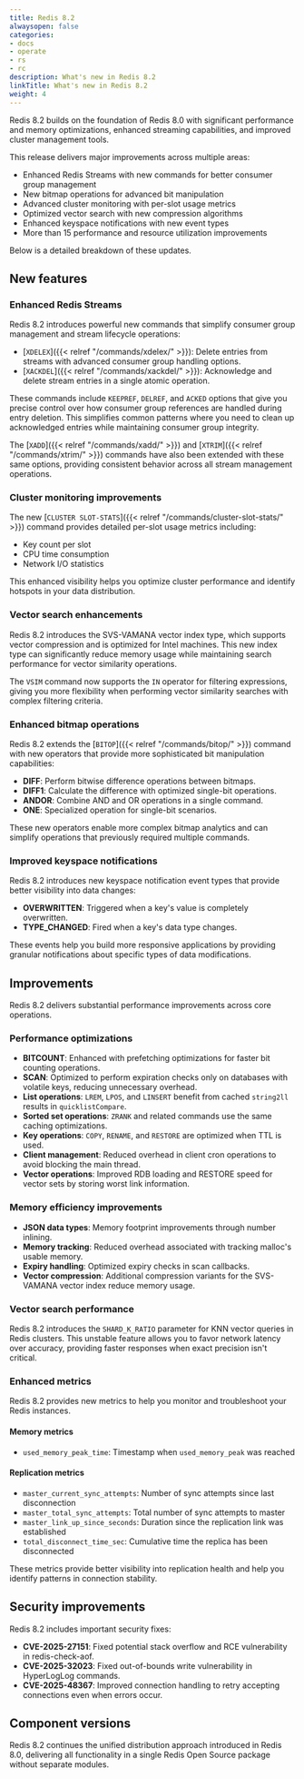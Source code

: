 ```yaml
---
title: Redis 8.2
alwaysopen: false
categories:
- docs
- operate
- rs
- rc
description: What's new in Redis 8.2
linkTitle: What's new in Redis 8.2
weight: 4
---
```


Redis 8.2 builds on the foundation of Redis 8.0 with significant performance and memory optimizations, enhanced streaming capabilities, and improved cluster management tools.

This release delivers major improvements across multiple areas:
- Enhanced Redis Streams with new commands for better consumer group management
- New bitmap operations for advanced bit manipulation
- Advanced cluster monitoring with per-slot usage metrics
- Optimized vector search with new compression algorithms
- Enhanced keyspace notifications with new event types
- More than 15 performance and resource utilization improvements

Below is a detailed breakdown of these updates.

## New features

### Enhanced Redis Streams

Redis 8.2 introduces powerful new commands that simplify consumer group management and stream lifecycle operations:

- [`XDELEX`]({{< relref "/commands/xdelex/" >}}): Delete entries from streams with advanced consumer group handling options.
- [`XACKDEL`]({{< relref "/commands/xackdel/" >}}): Acknowledge and delete stream entries in a single atomic operation.

These commands include `KEEPREF`, `DELREF`, and `ACKED` options that give you precise control over how consumer group references are handled during entry deletion. This simplifies common patterns where you need to clean up acknowledged entries while maintaining consumer group integrity.

The [`XADD`]({{< relref "/commands/xadd/" >}}) and [`XTRIM`]({{< relref "/commands/xtrim/" >}}) commands have also been extended with these same options, providing consistent behavior across all stream management operations.

### Cluster monitoring improvements

The new [`CLUSTER SLOT-STATS`]({{< relref "/commands/cluster-slot-stats/" >}}) command provides detailed per-slot usage metrics including:
- Key count per slot
- CPU time consumption
- Network I/O statistics

This enhanced visibility helps you optimize cluster performance and identify hotspots in your data distribution.

### Vector search enhancements

Redis 8.2 introduces the SVS-VAMANA vector index type, which supports vector compression and is optimized for Intel machines. This new index type can significantly reduce memory usage while maintaining search performance for vector similarity operations.

The `VSIM` command now supports the `IN` operator for filtering expressions, giving you more flexibility when performing vector similarity searches with complex filtering criteria.

### Enhanced bitmap operations

Redis 8.2 extends the [`BITOP`]({{< relref "/commands/bitop/" >}}) command with new operators that provide more sophisticated bit manipulation capabilities:

- **DIFF**: Perform bitwise difference operations between bitmaps.
- **DIFF1**: Calculate the difference with optimized single-bit operations.
- **ANDOR**: Combine AND and OR operations in a single command.
- **ONE**: Specialized operation for single-bit scenarios.

These new operators enable more complex bitmap analytics and can simplify operations that previously required multiple commands.

### Improved keyspace notifications

Redis 8.2 introduces new keyspace notification event types that provide better visibility into data changes:

- **OVERWRITTEN**: Triggered when a key's value is completely overwritten.
- **TYPE_CHANGED**: Fired when a key's data type changes.

These events help you build more responsive applications by providing granular notifications about specific types of data modifications.

## Improvements

Redis 8.2 delivers substantial performance improvements across core operations.

### Performance optimizations

- **BITCOUNT**: Enhanced with prefetching optimizations for faster bit counting operations.
- **SCAN**: Optimized to perform expiration checks only on databases with volatile keys, reducing unnecessary overhead.
- **List operations**: `LREM`, `LPOS`, and `LINSERT` benefit from cached `string2ll` results in `quicklistCompare`.
- **Sorted set operations**: `ZRANK` and related commands use the same caching optimizations.
- **Key operations**: `COPY`, `RENAME`, and `RESTORE` are optimized when TTL is used.
- **Client management**: Reduced overhead in client cron operations to avoid blocking the main thread.
- **Vector operations**: Improved RDB loading and RESTORE speed for vector sets by storing worst link information.

### Memory efficiency improvements

- **JSON data types**: Memory footprint improvements through number inlining.
- **Memory tracking**: Reduced overhead associated with tracking malloc's usable memory.
- **Expiry handling**: Optimized expiry checks in scan callbacks.
- **Vector compression**: Additional compression variants for the SVS-VAMANA vector index reduce memory usage.

### Vector search performance

Redis 8.2 introduces the `SHARD_K_RATIO` parameter for KNN vector queries in Redis clusters. This unstable feature allows you to favor network latency over accuracy, providing faster responses when exact precision isn't critical.

### Enhanced metrics

Redis 8.2 provides new metrics to help you monitor and troubleshoot your Redis instances.

#### Memory metrics

- `used_memory_peak_time`: Timestamp when `used_memory_peak` was reached

#### Replication metrics

- `master_current_sync_attempts`: Number of sync attempts since last disconnection
- `master_total_sync_attempts`: Total number of sync attempts to master
- `master_link_up_since_seconds`: Duration since the replication link was established
- `total_disconnect_time_sec`: Cumulative time the replica has been disconnected

These metrics provide better visibility into replication health and help you identify patterns in connection stability.

## Security improvements

Redis 8.2 includes important security fixes:
- **CVE-2025-27151**: Fixed potential stack overflow and RCE vulnerability in redis-check-aof.
- **CVE-2025-32023**: Fixed out-of-bounds write vulnerability in HyperLogLog commands.
- **CVE-2025-48367**: Improved connection handling to retry accepting connections even when errors occur.

## Component versions

Redis 8.2 continues the unified distribution approach introduced in Redis 8.0, delivering all functionality in a single Redis Open Source package without separate modules.
